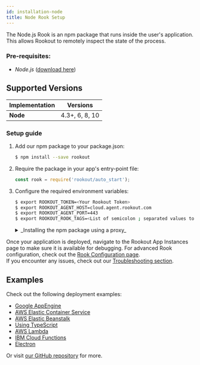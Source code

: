 ```yaml
---
id: installation-node
title: Node Rook Setup
---
```


The Node.js Rook is an npm package that runs inside the user's application.  
This allows Rookout to remotely inspect the state of the process.

### Pre-requisites:
- *Node.js* ([download here](https://nodejs.org/))

## Supported Versions

| Implementation     | Versions       |
| ------------------ | -------------- |
| **Node**           | 4.3+, 6, 8, 10  |

### Setup guide

1. Add our npm package to your package.json:  
    ```bash 
    $ npm install --save rookout
    ```
    
1. Require the package in your app's entry-point file:
    ```javascript
    const rook = require('rookout/auto_start');
    ```

1. Configure the required environment variables:

    ```bash
    $ export ROOKOUT_TOKEN=<Your Rookout Token>
    $ export ROOKOUT_AGENT_HOST=cloud.agent.rookout.com 
    $ export ROOKOUT_AGENT_PORT=443
    $ export ROOKOUT_ROOK_TAGS=<List of semicolon ; separated values to identify this app instance>
    ```

    <details>
    <summary>_Installing the npm package using a proxy_</summary>

    Unix:
    ```bash
    export HTTPS_PROXY=https://mypro.xy:1234 && npm install --save rookout
    ```
    Windows:
    ```bash
    set HTTPS_PROXY=https://mypro.xy:1234 && npm install --save rookout
    ```

    </details>
    
Once your application is deployed, navigate to the Rookout App Instances page to make sure it is available for debugging.
For advanced Rook configuration, check out the [Rook Configuration page](rooks-config.md).<br/>
If you encounter any issues, check out our [Troubleshooting section](troubleshooting-rooks.md).

## Examples

Check out the following deployment examples:

- [Google AppEngine](https://github.com/Rookout/deployment-examples/tree/master/node-app-engine-flex)
- [AWS Elastic Container Service](https://github.com/Rookout/deployment-examples/tree/master/node-aws-ecs)
- [AWS Elastic Beanstalk](https://github.com/Rookout/deployment-examples/tree/master/node-aws-elasticbeanstalk)
- [Using TypeScript](https://github.com/Rookout/deployment-examples/tree/master/node-typescript)
- [AWS Lambda](https://github.com/Rookout/deployment-examples/tree/master/node-aws-lambda)
- [IBM Cloud Functions](https://github.com/Rookout/deployment-examples/tree/master/node-ibm-cloud-functions)
- [Electron](https://github.com/Rookout/deployment-examples/tree/master/node-electron)

Or visit [our GitHub repository](https://github.com/Rookout/deployment-examples) for more.